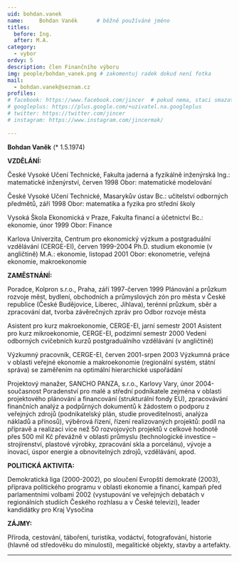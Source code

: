 ```yaml
---
uid: bohdan.vanek
name:     Bohdan Vaněk  	# běžně používáné jméno
titles:
  before: Ing.
  after: M.A.
category:
  - vybor
ordvy: 5
description: člen Finančního výboru
img: people/bohdan_vanek.png # zakomentuj radek dokud není fotka
mail:
  - bohdan.vanek@seznam.cz
profiles:
# facebook: https://www.facebook.com/jincer  # pokud nema, staci smazat tuto radku
# googleplus: https://plus.google.com/+uzivatel.na.googleplus
# twitter: https://twitter.com/jincer
# instagram: https://www.instagram.com/jincermak/ 
   
---
```


**Bohdan Vaněk**  (* 1.5.1974)

**VZDĚLÁNÍ:**

České Vysoké Učení Technické, Fakulta jaderná a fyzikálně inženýrská Ing.: matematické inženýrství, červen 1998 Obor: matematické modelování

České Vysoké Učení Technické, Masarykův ústav Bc.: učitelství odborných předmětů, září 1998 Obor: matematika a fyzika pro střední školy

Vysoká Škola Ekonomická v Praze, Fakulta financí a účetnictví Bc.: ekonomie, únor 1999 Obor: Finance

Karlova Univerzita, Centrum pro ekonomický výzkum a postgraduální vzdělávání (CERGE-EI), červen 1999-2004 Ph.D. studium ekonomie (v angličtině) M.A.: ekonomie, listopad 2001 Obor: ekonometrie, veřejná ekonomie, makroekonomie

**ZAMĚSTNÁNÍ:**

Poradce, Kolpron s.r.o., Praha, září 1997-červen 1999 Plánování a průzkum rozvoje měst, bydlení, obchodních a průmyslových zón pro města v České republice (České Budějovice, Liberec, Jihlava), terénní průzkum, sběr a zpracování dat, tvorba závěrečných zpráv pro Odbor rozvoje města

Asistent pro kurz makroekonomie, CERGE-EI, jarní semestr 2001 Asistent pro kurz mikroekonomie, CERGE-EI, podzimní semestr 2000 Vedení odborných cvičebních kurzů postgraduálního vzdělávání (v angličtině)

Výzkumný pracovník, CERGE-EI, červen 2001-srpen 2003 Výzkumná práce v oblasti veřejné ekonomie a makroekonomie (regionální systém, státní správa) se zaměřením na optimální hierarchické uspořádání

Projektový manažer, SANCHO PANZA, s.r.o., Karlovy Vary, únor 2004-současnost Poradenství pro malé a střední podnikatele zejména v oblasti projektového plánování a financování (strukturální fondy EU), zpracovávání finančních analýz a podpůrných dokumentů k žádostem o podporu z veřejných zdrojů (podnikatelský plán, studie proveditelnosti, analýza nákladů a přínosů), výběrová řízení, řízení realizovaných projektů: podíl na přípravě a realizaci více než 50 rozvojových projektů v celkové hodnotě přes 500 mil Kč převážně v oblasti průmyslu (technologické investice – strojírenství, plastové výrobky, zpracování skla a porcelánu), vývoje a inovací, úspor energie a obnovitelných zdrojů, vzdělávání, apod.

**POLITICKÁ AKTIVITA:**

Demokratická liga (2000-2002), po sloučení Evropští demokraté (2003), příprava politického programu v oblasti ekonomie a financí, kampaň před parlamentními volbami 2002 (vystupování ve veřejných debatách v regionálních studiích Českého rozhlasu a v České televizi), leader kandidátky pro Kraj Vysočina

**ZÁJMY:**

Příroda, cestování, táboření, turistika, vodáctví, fotografování, historie (hlavně od středověku do minulosti), megalitické objekty, stavby a artefakty.

- - - 
